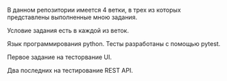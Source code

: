 В данном репозитории имеется 4 ветки, в трех из которых представлены выполненные мною задания.

Условие задания есть в каждой из веток.

Язык программирования python.
Тесты разработаны с помощью pytest.

Первое задание на тесторвание UI.

Два последних на тестирование REST API.
